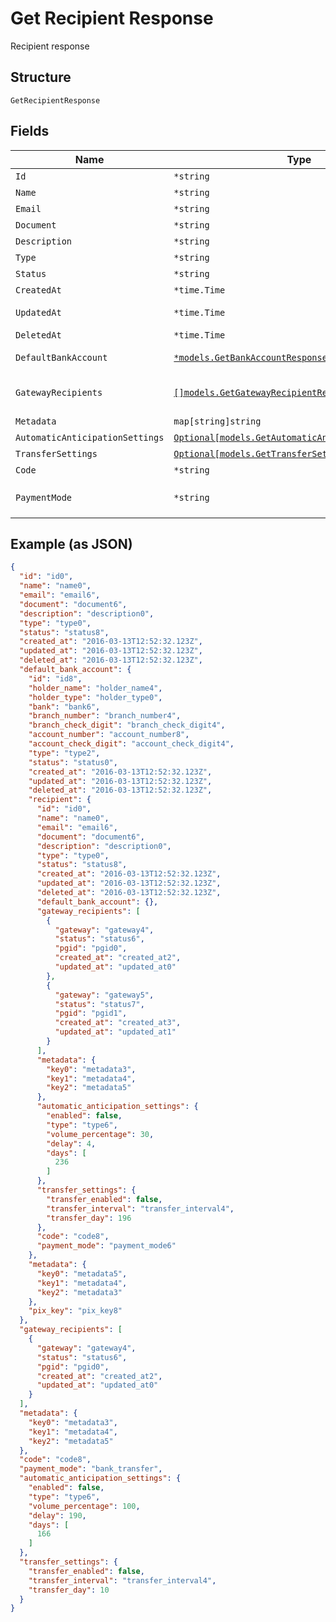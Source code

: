 
# Get Recipient Response

Recipient response

## Structure

`GetRecipientResponse`

## Fields

| Name | Type | Tags | Description |
|  --- | --- | --- | --- |
| `Id` | `*string` | Required | Id |
| `Name` | `*string` | Required | Name |
| `Email` | `*string` | Required | Email |
| `Document` | `*string` | Required | Document |
| `Description` | `*string` | Required | Description |
| `Type` | `*string` | Required | Type |
| `Status` | `*string` | Required | Status |
| `CreatedAt` | `*time.Time` | Required | Creation date |
| `UpdatedAt` | `*time.Time` | Required | Last update date |
| `DeletedAt` | `*time.Time` | Required | Deletion date |
| `DefaultBankAccount` | [`*models.GetBankAccountResponse`](../../doc/models/get-bank-account-response.md) | Required | Default bank account |
| `GatewayRecipients` | [`[]models.GetGatewayRecipientResponse`](../../doc/models/get-gateway-recipient-response.md) | Required | Info about the recipient on the gateway |
| `Metadata` | `map[string]string` | Required | Metadata |
| `AutomaticAnticipationSettings` | [`Optional[models.GetAutomaticAnticipationResponse]`](../../doc/models/get-automatic-anticipation-response.md) | Optional | - |
| `TransferSettings` | [`Optional[models.GetTransferSettingsResponse]`](../../doc/models/get-transfer-settings-response.md) | Optional | - |
| `Code` | `*string` | Required | Recipient code |
| `PaymentMode` | `*string` | Required | Payment mode<br>**Default**: `"bank_transfer"` |

## Example (as JSON)

```json
{
  "id": "id0",
  "name": "name0",
  "email": "email6",
  "document": "document6",
  "description": "description0",
  "type": "type0",
  "status": "status8",
  "created_at": "2016-03-13T12:52:32.123Z",
  "updated_at": "2016-03-13T12:52:32.123Z",
  "deleted_at": "2016-03-13T12:52:32.123Z",
  "default_bank_account": {
    "id": "id8",
    "holder_name": "holder_name4",
    "holder_type": "holder_type0",
    "bank": "bank6",
    "branch_number": "branch_number4",
    "branch_check_digit": "branch_check_digit4",
    "account_number": "account_number8",
    "account_check_digit": "account_check_digit4",
    "type": "type2",
    "status": "status0",
    "created_at": "2016-03-13T12:52:32.123Z",
    "updated_at": "2016-03-13T12:52:32.123Z",
    "deleted_at": "2016-03-13T12:52:32.123Z",
    "recipient": {
      "id": "id0",
      "name": "name0",
      "email": "email6",
      "document": "document6",
      "description": "description0",
      "type": "type0",
      "status": "status8",
      "created_at": "2016-03-13T12:52:32.123Z",
      "updated_at": "2016-03-13T12:52:32.123Z",
      "deleted_at": "2016-03-13T12:52:32.123Z",
      "default_bank_account": {},
      "gateway_recipients": [
        {
          "gateway": "gateway4",
          "status": "status6",
          "pgid": "pgid0",
          "created_at": "created_at2",
          "updated_at": "updated_at0"
        },
        {
          "gateway": "gateway5",
          "status": "status7",
          "pgid": "pgid1",
          "created_at": "created_at3",
          "updated_at": "updated_at1"
        }
      ],
      "metadata": {
        "key0": "metadata3",
        "key1": "metadata4",
        "key2": "metadata5"
      },
      "automatic_anticipation_settings": {
        "enabled": false,
        "type": "type6",
        "volume_percentage": 30,
        "delay": 4,
        "days": [
          236
        ]
      },
      "transfer_settings": {
        "transfer_enabled": false,
        "transfer_interval": "transfer_interval4",
        "transfer_day": 196
      },
      "code": "code8",
      "payment_mode": "payment_mode6"
    },
    "metadata": {
      "key0": "metadata5",
      "key1": "metadata4",
      "key2": "metadata3"
    },
    "pix_key": "pix_key8"
  },
  "gateway_recipients": [
    {
      "gateway": "gateway4",
      "status": "status6",
      "pgid": "pgid0",
      "created_at": "created_at2",
      "updated_at": "updated_at0"
    }
  ],
  "metadata": {
    "key0": "metadata3",
    "key1": "metadata4",
    "key2": "metadata5"
  },
  "code": "code8",
  "payment_mode": "bank_transfer",
  "automatic_anticipation_settings": {
    "enabled": false,
    "type": "type6",
    "volume_percentage": 100,
    "delay": 190,
    "days": [
      166
    ]
  },
  "transfer_settings": {
    "transfer_enabled": false,
    "transfer_interval": "transfer_interval4",
    "transfer_day": 10
  }
}
```

